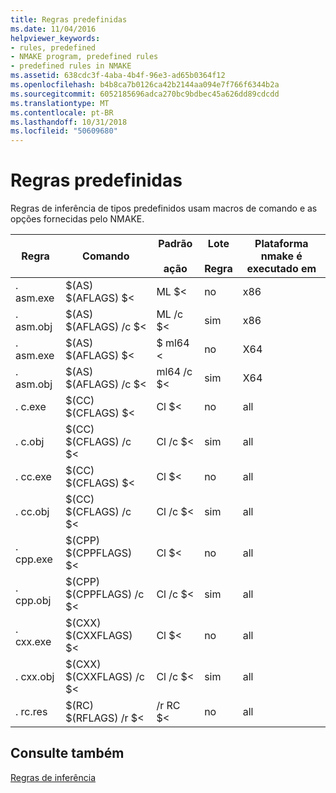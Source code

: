 ```yaml
---
title: Regras predefinidas
ms.date: 11/04/2016
helpviewer_keywords:
- rules, predefined
- NMAKE program, predefined rules
- predefined rules in NMAKE
ms.assetid: 638cdc3f-4aba-4b4f-96e3-ad65b0364f12
ms.openlocfilehash: b4b8ca7b0126ca42b2144aa094e7f766f6344b2a
ms.sourcegitcommit: 6052185696adca270bc9bdbec45a626dd89cdcdd
ms.translationtype: MT
ms.contentlocale: pt-BR
ms.lasthandoff: 10/31/2018
ms.locfileid: "50609680"
---
```

# <a name="predefined-rules"></a>Regras predefinidas

Regras de inferência de tipos predefinidos usam macros de comando e as opções fornecidas pelo NMAKE.

|Regra|Comando|Padrão<br /><br /> ação|Lote<br /><br /> Regra|Plataforma nmake é executado em|
|----------|-------------|------------------------|--------------------|----------------------------|
|. asm.exe|$(AS) $(AFLAGS) $&LT;|ML $<|no|x86|
|. asm.obj|$(AS) $(AFLAGS) /c $<|ML /c $<|sim|x86|
|. asm.exe|$(AS) $(AFLAGS) $&LT;|$ ml64 <|no|X64|
|. asm.obj|$(AS) $(AFLAGS) /c $<|ml64 /c $<|sim|X64|
|. c.exe|$(CC) $(CFLAGS) $&LT;|Cl $<|no|all|
|. c.obj|$(CC) $(CFLAGS) /c $<|Cl /c $<|sim|all|
|. cc.exe|$(CC) $(CFLAGS) $&LT;|Cl $<|no|all|
|. cc.obj|$(CC) $(CFLAGS) /c $<|Cl /c $<|sim|all|
|. cpp.exe|$(CPP) $(CPPFLAGS) $&LT;|Cl $<|no|all|
|. cpp.obj|$(CPP) $(CPPFLAGS) /c $<|Cl /c $<|sim|all|
|. cxx.exe|$(CXX) $(CXXFLAGS) $&LT;|Cl $<|no|all|
|. cxx.obj|$(CXX) $(CXXFLAGS) /c $<|Cl /c $<|sim|all|
|. rc.res|$(RC) $(RFLAGS) /r $<|/r RC $<|no|all|

## <a name="see-also"></a>Consulte também

[Regras de inferência](../build/inference-rules.md)